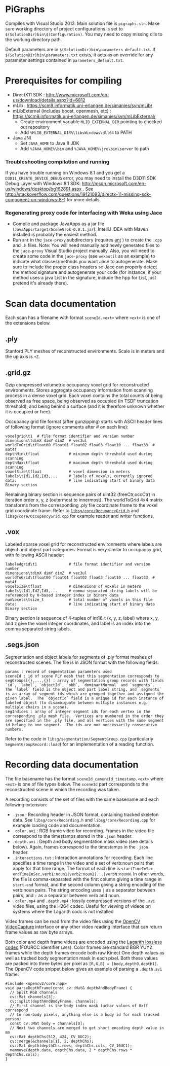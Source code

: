 PiGraphs
===========

Compiles with Visual Studio 2013.  Main solution file is `pigraphs.sln`.  Make sure working directory of project configurations is set to `$(SolutionDir)bin\$(Configuration)`.  You may need to copy missing dlls to the working directory path.

Default parameters are in `$(SolutionDir)bin\parameters_default.txt`.  If `$(SolutionDir)bin\parameters.txt` exists, it acts as an override for any parameter settings contained in `parameters_default.txt`.

# Prerequisites for compiling
 - DirectX11 SDK : http://www.microsoft.com/en-us/download/details.aspx?id=6812
 - mLib : https://scm9.informatik.uni-erlangen.de/simanies/svn/mLib/
 - mLibExternal (includes boost, openmesh, etc) : https://scm9.informatik.uni-erlangen.de/simanies/svn/mLibExternal/
   - Create environment variable `MLIB_EXTERNAL_DIR` pointing to checked out repository
   - Add `%MLIB_EXTERNAL_DIR%\libsWindows\dll64` to PATH
 - Java JNI
   - Set `JAVA_HOME` to Java 8 JDK
   - Add `%JAVA_HOME%\bin` and `%JAVA_HOME%\jre\bin\server` to path

### Troubleshooting compilation and running
If you have trouble running on Windows 8.1 and you get a `D3D11_CREATE_DEVICE_DEBUG` error, you may need to install the D3D11 SDK Debug Layer with Windows 8.1 SDK: http://msdn.microsoft.com/en-us/windows/desktop/bg162891.aspx .  See http://stackoverflow.com/questions/19121093/directx-11-missing-sdk-component-on-windows-8-1 for more details.

### Regenerating proxy code for interfacing with Weka using Jace
- Compile and package JavaApps as a jar file (`JavaApps/target/SceneGrok-0.0.1.jar`). IntelliJ IDEA with Maven installed is probably the easiest method.
- Run `ant` in the `jace-proxy` subdirectory (requires [ant](http://ant.apache.org/) ) to create the `.cpp` and `.h`  files.  Note: You will need manually add newly generated files to the `jace-proxy` Visual Studio project manually.  Also, you will need to create some code in the `jace-proxy` (see `wekautil` as an example) to indicate what classes/methods you want Jace to autogenerate.  Make sure to include the proper class headers so Jace can properly detect the method signature and autogenerate your code (for instance, if your method uses a java List in the signature, include the hpp for List, just pretend it's already there).

# Scan data documentation
Each scan has a filename with format `sceneId.<ext>` where `<ext>` is one of the extensions below.

## .ply
Stanford PLY meshes of reconstructed environments.  Scale is in meters and the up axis is `+Z`.

## .grid.gz
Gzip compressed volumetric occupancy voxel grid for reconstructed environments.  Stores aggregate occupancy information from scanning process in a dense voxel grid.  Each voxel contains the total counts of being observed as free space, being observed as occupied (in TSDF truncation threshold), and being behind a surface (and it is therefore unknown whether it is occupied or free).

Occupancy grid file format (after gunzipping) starts with ASCII header lines of following format (ignore comments after # on each line):
```
voxelgrid\t1  # file format identifier and version number
dimensions\tdimX dimY dimZ  # vec3ul
worldToGrid\tfloat00 float01 float02 floa03 float10 ... float33  # mat4f
depthMin\tfloat             # minimum depth threshold used during scanning
depthMax\tfloat             # maximum depth threshold used during scanning
voxelSize\tfloat            # voxel dimension in meters
labels\tId1,Id2,Id3,...     # labels of voxels, currently ignored
data:                       # line indicating start of binary data
Binary section
```

Remaining binary section is sequence pairs of uint32 (freeCtr,occCtr) in iteration order x, y, z (outermost to innermost).
The worldToGrid 4x4 matrix transforms from the corresponding .ply file coordinate frame to the voxel grid coordinate frame.  Refer to [`libsg/core/OccupancyGrid.h`](libsg/core/OccupancyGrid.h) and `libsg/core/OccupancyGrid.cpp` for example reader and writer functions.

## .vox
Labeled sparse voxel grid for reconstructed environments where labels are object and object part categories.  Format is very similar to occupancy grid, with following ASCII header:
```
labeledgrid\t1              # file format identifier and version number
dimensions\tdimX dimY dimZ  # vec3ul
worldToGrid\tfloat00 float01 float02 floa03 float10 ... float33  # mat4f
voxelSize\tfloat            # dimensions of voxels in meters
labels\tId1,Id2,Id3,...     # comma separated string labels will be referenced by 0-based integer index in binary data
numVoxels\tsize_t           # total number of voxels in this file
data:                       # line indicating start of binary data
Binary section
```

Binary section is sequence of 4-tuples of int16_t (x, y, z, label) where x, y, and z give the voxel integer coordinates, and label is an index into the comma separated string labels.

## .segs.json
Segmentation and object labels for segments of .ply format meshes of reconstructed scenes.  The file is in JSON format with the following fields:
```
params : record of segmentation parameters used
sceneId : id of scene PLY mesh that this segmentation corresponds to
segGroups[{},...,{}] : array of segmentation group records with fields `id`, `label`, `objectId`, `obb`, `dominantNormal` and `segments`.  The `label` field is the object and part label string, and `segments` is an array of segment ids which are grouped together and assigned the given label.  The `objectId` field is a unique id for each instance of labeled object (to disambiguate between multiple instances e.g., multiple chairs in a scene).
segIndices : array of integer segment ids for each vertex in the corresponding .ply mesh file.  Vertices are numbered in the order they are specified in the .ply file, and all vertices with the same segment id belong to one segment.  The ids are not neccessarily consecutive numbers.
```

Refer to the code in `libsg/segmentation/SegmentGroup.cpp` (particularly `SegmentGroupRecord::load`) for an implementation of a reading function.


# Recording data documentation
The file basename has the format `sceneId_cameraId_timestamp.<ext>` where `<ext>` is one of file types below.  The `sceneId` part corresponds to the reconstructed scene in which the recording was taken.

A recording consists of the set of files with the same basename and each following extension:
- `.json` : Recording header in JSON format, containing tracked skeleton data.  See `libsg/core/Recording.h` and `libsg/core/Recording.cpp` for example loading code and documentation.
- `.color.avi` : RGB frame video for recording. Frames in the video file correspond to the timestamps stored in the `.json` header.
- `.depth.avi` : Depth and body segmentation mask video (see details below). Again, frames correspond to the timestamps in the `.json` header.
- `.interactions.txt` : Interaction annotations for recording. Each line specifies a time range in the video and a set of verb:noun pairs that apply for that time range.  The format of each line is `startTimeInSec-endTimeInSec,verb1:noun1|verb2:noun2|...|verbN:nounN`.  In other words, the file is comma-separated with the first column giving a time range in `start-end` format, and the second column giving a string encoding of the verb:noun pairs.  The string encoding uses `|` as a separator between pairs, and `:` as a separator between verb and noun.
- `.color.mp4` and `.depth.mp4` : lossily compressed versions of the `.avi` video files, using the H264 codec.  Useful for viewing of videos on systems where the Lagarith codc is not installed

Video frames can be read from the video files using the [OpenCV VideoCapture](http://docs.opencv.org/modules/highgui/doc/reading_and_writing_images_and_video.html) interface or any other video reading interface that can return frame values as raw byte arrays.

Both color and depth frame videos are encoded using the [Lagarith lossless codec](http://lags.leetcode.net/codec.html) (FOURCC identifier `LAGS`).  Color frames are standard BGR YUY2 frames while the depth frames encode both raw Kinect One depth values as well as tracked body segmentation mask in each pixel.  Both these values are packed into three bytes per pixel as `[R,G,B] = [body,depth0,depth1]`.  The OpenCV code snippet below gives an example of parsing a `.depth.avi` frame:

```
#include <opencv2/core.hpp>
void parseDepthFrame(const cv::Mat& depthAndBodyFrame) {
  // Split RGB channels
  cv::Mat channels[3];
  cv::split(depthAndBodyFrame, channels);
  // First channel is the body index mask (uchar values of 0xff correspond
  // to non-body pixels, anything else is a body id for each tracked person)
  const cv::Mat body = channels[0];
  // Next two channels are merged to get short encoding depth value in mm
  cv::Mat depthChs(512, 424, CV_8UC2);
  cv::merge(&channels[1], 2, depthChs);
  cv::Mat depth(depthChs.rows, depthChs.cols, CV_16UC1);
  memmove(depth.data, depthChs.data, 2 * depthChs.rows * depthChs.cols);
}
```

